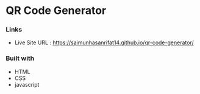 # QR Code Generator

### Links
* Live Site URL : https://saimunhasanrifat14.github.io/qr-code-generator/


### Built with

* HTML
* CSS
* javascript
